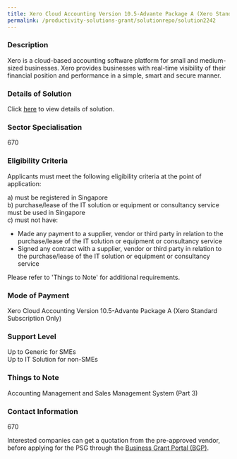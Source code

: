 ```yaml
---
title: Xero Cloud Accounting Version 10.5-Advante Package A (Xero Standard Subscription Only)
permalink: /productivity-solutions-grant/solutionrepo/solution2242
---
```


### Description

Xero is a cloud-based accounting software platform for small and medium-sized businesses. Xero provides businesses with real-time visibility of their financial position and performance in a simple, smart and secure manner.

### Details of Solution

Click <a href='Advante Consulting Pte Ltd' target='_blank' rel='noopener'>here</a> to view details of solution.

### Sector Specialisation

 670 

### Eligibility Criteria

Applicants must meet the following eligibility criteria at the point of application:

a) must be registered in Singapore <br>
b) purchase/lease of the IT solution or equipment or consultancy service must be used in Singapore <br>
c) must not have:
- Made any payment to a supplier, vendor or third party in relation to the purchase/lease of the IT solution or equipment or consultancy service
- Signed any contract with a supplier, vendor or third party in relation to the purchase/lease of the IT solution or equipment or consultancy service

Please refer to 'Things to Note' for additional requirements.

### Mode of Payment
Xero Cloud Accounting Version 10.5-Advante Package A (Xero Standard Subscription Only)

### Support Level
Up to Generic for SMEs <br>
Up to IT Solution for non-SMEs

### Things to Note
Accounting Management and Sales Management System (Part 3)

### Contact Information
670

Interested companies can get a quotation from the pre-approved vendor, before applying for the PSG through the <a target='_blank' rel='noopener' href='https://www.businessgrants.gov.sg/'>Business Grant Portal (BGP)</a>.
